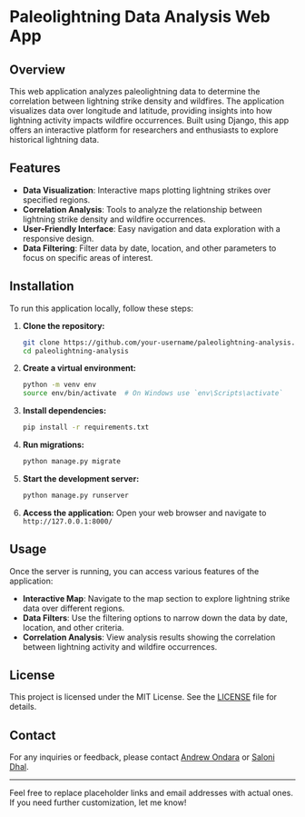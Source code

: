 # Paleolightning Data Analysis Web App

## Overview

This web application analyzes paleolightning data to determine the correlation between lightning strike density and wildfires. The application visualizes data over longitude and latitude, providing insights into how lightning activity impacts wildfire occurrences. Built using Django, this app offers an interactive platform for researchers and enthusiasts to explore historical lightning data.

## Features

- **Data Visualization**: Interactive maps plotting lightning strikes over specified regions.
- **Correlation Analysis**: Tools to analyze the relationship between lightning strike density and wildfire occurrences.
- **User-Friendly Interface**: Easy navigation and data exploration with a responsive design.
- **Data Filtering**: Filter data by date, location, and other parameters to focus on specific areas of interest.

## Installation

To run this application locally, follow these steps:

1. **Clone the repository:**
    ```bash
    git clone https://github.com/your-username/paleolightning-analysis.git
    cd paleolightning-analysis
    ```

2. **Create a virtual environment:**
    ```bash
    python -m venv env
    source env/bin/activate  # On Windows use `env\Scripts\activate`
    ```

3. **Install dependencies:**
    ```bash
    pip install -r requirements.txt
    ```

4. **Run migrations:**
    ```bash
    python manage.py migrate
    ```

5. **Start the development server:**
    ```bash
    python manage.py runserver
    ```

6. **Access the application:**
    Open your web browser and navigate to `http://127.0.0.1:8000/`

## Usage

Once the server is running, you can access various features of the application:

- **Interactive Map**: Navigate to the map section to explore lightning strike data over different regions.
- **Data Filters**: Use the filtering options to narrow down the data by date, location, and other criteria.
- **Correlation Analysis**: View analysis results showing the correlation between lightning activity and wildfire occurrences.

## License

This project is licensed under the MIT License. See the [LICENSE](LICENSE) file for details.

## Contact

For any inquiries or feedback, please contact [Andrew Ondara](mailto:your-email@example.com) or [Saloni Dhal](mailto:your-email@example.com).

---

Feel free to replace placeholder links and email addresses with actual ones. If you need further customization, let me know!

